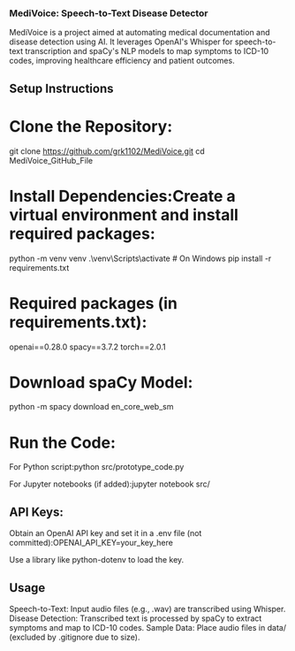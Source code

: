 ### MediVoice: Speech-to-Text Disease Detector
MediVoice is a  project aimed at automating medical documentation and disease detection using AI. It leverages OpenAI's Whisper for speech-to-text transcription and spaCy's NLP models to map symptoms to ICD-10 codes, improving healthcare efficiency and patient outcomes.

## Setup Instructions

# Clone the Repository:
git clone https://github.com/grk1102/MediVoice.git
cd MediVoice_GitHub_File


# Install Dependencies:Create a virtual environment and install required packages:
python -m venv venv
.\venv\Scripts\activate  # On Windows
pip install -r requirements.txt

# Required packages (in requirements.txt):
openai==0.28.0
spacy==3.7.2
torch==2.0.1


# Download spaCy Model:
python -m spacy download en_core_web_sm


# Run the Code:

For Python script:python src/prototype_code.py


For Jupyter notebooks (if added):jupyter notebook src/




## API Keys:

Obtain an OpenAI API key and set it in a .env file (not committed):OPENAI_API_KEY=your_key_here


Use a library like python-dotenv to load the key.



## Usage

Speech-to-Text: Input audio files (e.g., .wav) are transcribed using Whisper.
Disease Detection: Transcribed text is processed by spaCy to extract symptoms and map to ICD-10 codes.
Sample Data: Place audio files in data/ (excluded by .gitignore due to size).
